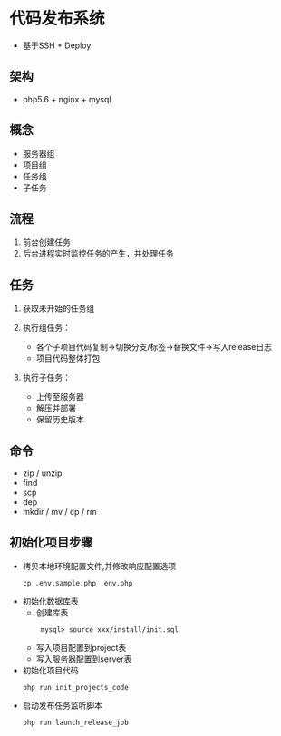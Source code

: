 # 代码发布系统
- 基于SSH + Deploy

## 架构
- php5.6 + nginx + mysql

## 概念
- 服务器组
- 项目组
- 任务组
- 子任务

## 流程
1. 前台创建任务
2. 后台进程实时监控任务的产生，并处理任务
   
## 任务
1. 获取未开始的任务组
2. 执行组任务：
    - 各个子项目代码复制->切换分支/标签->替换文件->写入release日志
    - 项目代码整体打包

3. 执行子任务：
    - 上传至服务器
    - 解压并部署
    - 保留历史版本
    
## 命令
- zip / unzip
- find 
- scp
- dep
- mkdir / mv / cp / rm

## 初始化项目步骤
- 拷贝本地环境配置文件,并修改响应配置选项
    ```
    cp .env.sample.php .env.php
    ```
- 初始化数据库表
    - 创建库表
        ```
         mysql> source xxx/install/init.sql
        ```
    - 写入项目配置到project表 
    - 写入服务器配置到server表
- 初始化项目代码
     ``` 
     php run init_projects_code 
     ```
- 启动发布任务监听脚本
    ```
    php run launch_release_job
    ```
    

